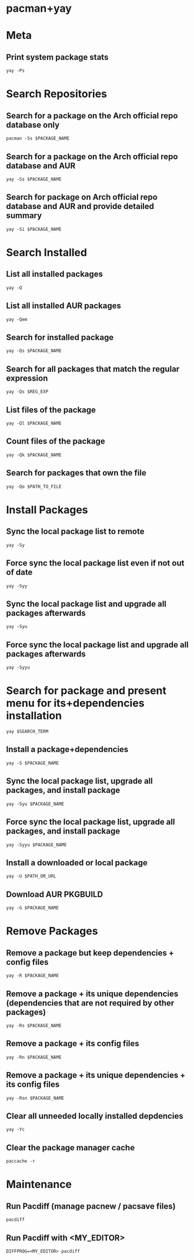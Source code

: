 # pacman+yay


# Meta
## Print system package stats
`yay -Ps`


# Search Repositories
## Search for a package on the Arch official repo database only
`pacman -Ss $PACKAGE_NAME`

## Search for a package on the Arch official repo database and AUR
`yay -Ss $PACKAGE_NAME`

## Search for package on Arch official repo database and AUR and provide detailed summary
`yay -Si $PACKAGE_NAME`


# Search Installed
## List all installed packages
`yay -Q`

## List all installed AUR packages
`yay -Qem`

## Search for installed package
`yay -Qs $PACKAGE_NAME`

## Search for all packages that match the regular expression
`yay -Qs $REG_EXP`

## List files of the package
`yay -Ql $PACKAGE_NAME`

## Count files of the package
`yay -Qk $PACKAGE_NAME`

## Search for packages that own the file
`yay -Qo $PATH_TO_FILE`


# Install Packages
## Sync the local package list to remote
`yay -Sy`

## Force sync the local package list even if not out of date
`yay -Syy`

## Sync the local package list and upgrade all packages afterwards
`yay -Syu`

## Force sync the local package list and upgrade all packages afterwards
`yay -Syyu`

# Search for package and present menu for its+dependencies installation
`yay $SEARCH_TERM`

## Install a package+dependencies
`yay -S $PACKAGE_NAME`

## Sync the local package list, upgrade all packages, and install package
`yay -Syu $PACKAGE_NAME`

## Force sync the local package list, upgrade all packages, and install package
`yay -Syyu $PACKAGE_NAME`

## Install a downloaded or local package
`yay -U $PATH_OR_URL`

## Download AUR PKGBUILD
`yay -G $PACKAGE_NAME`


# Remove Packages
## Remove a package but keep dependencies + config files
`yay -R $PACKAGE_NAME`

## Remove a package + its unique dependencies (dependencies that are not required by other packages)
`yay -Rs $PACKAGE_NAME`

## Remove a package + its config files
`yay -Rn $PACKAGE_NAME`

## Remove a package + its unique dependencies + its config files
`yay -Rsn $PACKAGE_NAME`

## Clear all unneeded locally installed depdencies
`yay -Yc`

## Clear the package manager cache
`paccache -r`

# Maintenance

## Run Pacdiff (manage pacnew / pacsave files)
`pacdiff`

## Run Pacdiff with <MY_EDITOR>
`DIFFPROG=<MY_EDITOR> pacdiff`

